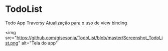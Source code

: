 # TodoList
Todo App Traversy 
Atualização para o uso de view binding

<img src="https://github.com/gisesonia/TodoList/blob/master/Screenshot_TodoList.png" alt="Tela do app"
